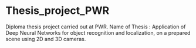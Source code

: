 # Thesis_project_PWR
Diploma thesis project carried out at PWR. Name of Thesis : Application of Deep Neural Networks for object recognition and localization, on a prepared scene using 2D and 3D cameras.
